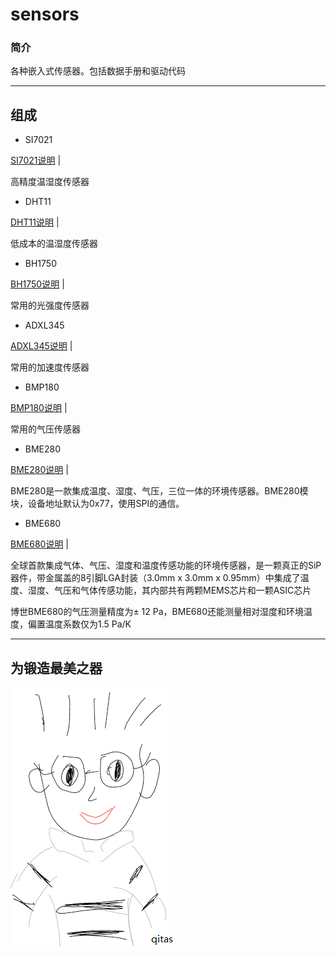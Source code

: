 ﻿# sensors

### 简介

各种嵌入式传感器。包括数据手册和驱动代码

---

## 组成

- SI7021

[SI7021说明](./SI7021/SI7021.md) |

高精度温湿度传感器

- DHT11

[DHT11说明](./DHT11/DHT11.md) |

低成本的温湿度传感器

- BH1750

[BH1750说明](./BH1750/BH1750.md) |

常用的光强度传感器

- ADXL345

[ADXL345说明](./ADXL345/ADXL345.md) |

常用的加速度传感器

- BMP180

[BMP180说明](./BMP180/BMP180.md) |

常用的气压传感器

- BME280

[BME280说明](./BME280/BME280.md) |

BME280是一款集成温度、湿度、气压，三位一体的环境传感器。BME280模块，设备地址默认为0x77，使用SPI的通信。

- BME680 

[BME680说明](./BME680/BME680.md) |

全球首款集成气体、气压、湿度和温度传感功能的环境传感器，是一颗真正的SiP器件，带金属盖的8引脚LGA封装（3.0mm x 3.0mm x 0.95mm）中集成了温度、湿度、气压和气体传感功能，其内部共有两颗MEMS芯片和一颗ASIC芯片

博世BME680的气压测量精度为± 12 Pa，BME680还能测量相对湿度和环境温度，偏置温度系数仅为1.5 Pa/K



---

## 为锻造最美之器

[![sites](qitas/qitas.png)](http://www.qitas.cn)

